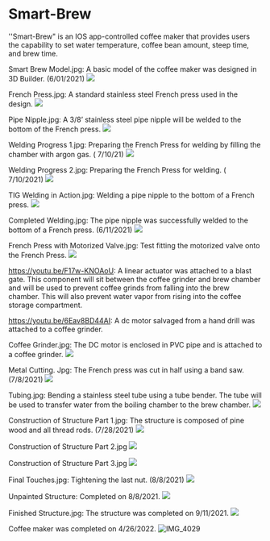 # Smart-Brew
''Smart-Brew" is an IOS app-controlled coffee maker that provides users the capability to set water temperature, coffee bean amount, steep time, and brew time.

Smart Brew Model.jpg: A basic model of the coffee maker was designed in 3D Builder. (6/01/2021)
![](https://github.com/hendrixcf/Smart-Brew/blob/main/Smart%20Brew%20Model.jpg)


French Press.jpg: A standard stainless steel French press used in the design. 
![](https://github.com/hendrixcf/Smart-Brew/blob/main/French%20Press.jpg)


Pipe Nipple.jpg: A 3/8’ stainless steel pipe nipple will be welded to the bottom of the French press.
![](https://github.com/hendrixcf/Smart-Brew/blob/main/Pipe%20Nipple.jpg)


Welding Progress 1.jpg: Preparing the French Press for welding by filling the chamber with argon gas. ( 7/10/21)
![](https://github.com/hendrixcf/Smart-Brew/blob/main/Welding%20Progress%201.JPG)


Welding Progress 2.jpg: Preparing the French Press for welding. ( 7/10/2021)
![](https://github.com/hendrixcf/Smart-Brew/blob/main/Welding%20Progress%20%202.jpg)


TIG Welding in Action.jpg: Welding a pipe nipple to the bottom of a French press.
![](https://github.com/hendrixcf/Smart-Brew/blob/main/TIG%20Welding%20In%20Action.jpg)


Completed Welding.jpg: The pipe nipple was successfully welded to the bottom of a French press. (6/11/2021)
![](https://github.com/hendrixcf/Smart-Brew/blob/main/Completed%20Welding.jpg)


French Press with Motorized Valve.jpg: Test fitting the motorized valve onto the French Press.
![](https://github.com/hendrixcf/Smart-Brew/blob/main/French%20Press%20With%20Motarized%20Valve.jpg)


https://youtu.be/F17w-KNOAoU:  A linear actuator was attached to a blast gate. This component will sit between the coffee grinder and brew chamber and will be used to prevent coffee grinds from falling into the brew chamber. This will also prevent water vapor from rising into the coffee storage compartment.

https://youtu.be/6Eav8BD44AI: A dc motor salvaged from a hand drill was attached to a coffee grinder.


Coffee Grinder.jpg: The DC motor is enclosed in PVC pipe and is attached to a coffee grinder.
![](https://github.com/hendrixcf/Smart-Brew/blob/main/Coffee%20Grinder.jpg)


Metal Cutting. Jpg:  The French press was cut in half using a band saw. (7/8/2021)
![](https://github.com/hendrixcf/Smart-Brew/blob/main/Metal%20Cutting.jpg)


Tubing.jpg: Bending a stainless steel tube using a tube bender. The tube will be used to transfer water from the boiling chamber to the brew chamber.
![](https://github.com/hendrixcf/Smart-Brew/blob/main/Tubing.jpg)


Construction of Structure Part 1.jpg: The structure is composed of pine wood and all thread rods. (7/28/2021)
![](https://github.com/hendrixcf/Smart-Brew/blob/main/Construction%20of%20Structure%20Part%201.jpg)


Construction of Structure Part 2.jpg
![](https://github.com/hendrixcf/Smart-Brew/blob/main/Construction%20of%20Structure%20Part%202.jpg)


Construction of Structure Part 3.jpg
![](https://github.com/hendrixcf/Smart-Brew/blob/main/Construction%20of%20Structure%20Part%203.jpg)


Final Touches.jpg: Tightening the last nut. (8/8/2021)
![](https://github.com/hendrixcf/Smart-Brew/blob/main/Final%20Touches.jpg)


Unpainted Structure: Completed on 8/8/2021.
![](https://github.com/hendrixcf/Smart-Brew/blob/main/Unpainted%20Structure.jpg)


Finished Structure.jpg: The structure was completed on 9/11/2021.
![](https://github.com/hendrixcf/Smart-Brew/blob/main/Finished%20Structure.jpg)

Coffee maker was completed on 4/26/2022.
![IMG_4029](https://user-images.githubusercontent.com/91627032/215590828-7428fe04-3a85-4e07-bf42-8e8d510da869.jpg)
